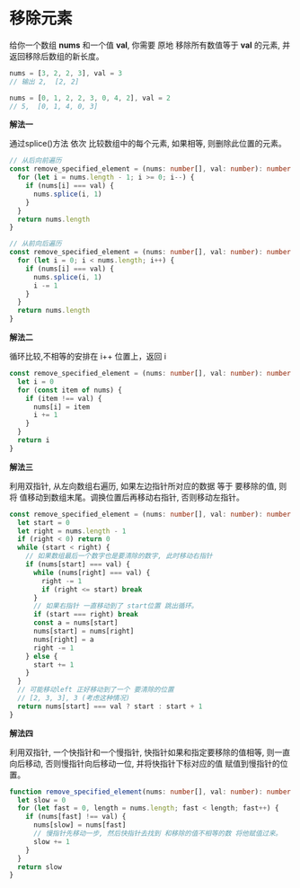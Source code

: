 # 移除元素

  给你一个数组 **nums** 和一个值 **val**, 你需要 原地 移除所有数值等于 **val** 的元素, 并返回移除后数组的新长度。

```js
nums = [3, 2, 2, 3], val = 3
// 输出 2,  [2, 2]

nums = [0, 1, 2, 2, 3, 0, 4, 2], val = 2
// 5,  [0, 1, 4, 0, 3]
```

**解法一**

  通过splice()方法 依次  比较数组中的每个元素, 如果相等, 则删除此位置的元素。
```ts
// 从后向前遍历
const remove_specified_element = (nums: number[], val: number): number => {
  for (let i = nums.length - 1; i >= 0; i--) {
    if (nums[i] === val) {
      nums.splice(i, 1)
    }
  }
  return nums.length
}

// 从前向后遍历
const remove_specified_element = (nums: number[], val: number): number => {
  for (let i = 0; i < nums.length; i++) {
    if (nums[i] === val) {
      nums.splice(i, 1)
      i -= 1
    }
  }
  return nums.length
}
```

**解法二**

  循环比较,不相等的安排在 i++ 位置上，返回 i
```ts
const remove_specified_element = (nums: number[], val: number): number => {
  let i = 0
  for (const item of nums) {
    if (item !== val) {
      nums[i] = item
      i += 1
    }
  }
  return i
}
```

**解法三**

  利用双指针, 从左向数组右遍历, 如果左边指针所对应的数据 等于 要移除的值, 则将 值移动到数组末尾。调换位置后再移动右指针, 否则移动左指针。

```ts
const remove_specified_element = (nums: number[], val: number): number => {
  let start = 0
  let right = nums.length - 1
  if (right < 0) return 0
  while (start < right) {
    // 如果数组最后一个数字也是要清除的数字, 此时移动右指针
    if (nums[start] === val) {
      while (nums[right] === val) {
        right -= 1
        if (right <= start) break
      }
      // 如果右指针 一直移动到了 start位置 跳出循环。
      if (start === right) break
      const a = nums[start]
      nums[start] = nums[right]
      nums[right] = a
      right -= 1
    } else {
      start += 1
    }
  }
  // 可能移动left 正好移动到了一个 要清除的位置
  // [2, 3, 3], 3 (考虑这种情况)
  return nums[start] === val ? start : start + 1
}
```

**解法四**

  利用双指针, 一个快指针和一个慢指针, 快指针如果和指定要移除的值相等, 则一直向后移动, 否则慢指针向后移动一位, 并将快指针下标对应的值 赋值到慢指针的位置。

```ts
function remove_specified_element(nums: number[], val: number): number {
  let slow = 0
  for (let fast = 0, length = nums.length; fast < length; fast++) {
    if (nums[fast] !== val) {
      nums[slow] = nums[fast]
      // 慢指针先移动一步, 然后快指针去找到 和移除的值不相等的数 将他赋值过来。
      slow += 1
    }
  }
  return slow
}
```